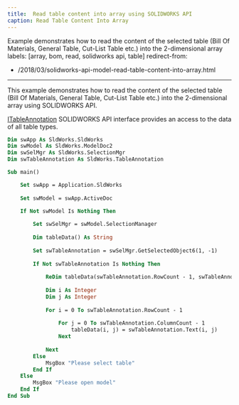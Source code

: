 ```yaml
---
title:  Read table content into array using SOLIDWORKS API
caption: Read Table Content Into Array
---
```

 Example demonstrates how to read the content of the selected table (Bill Of Materials, General Table, Cut-List Table etc.) into the 2-dimensional array
labels: [array, bom, read, solidworks api, table]
redirect-from:
  - /2018/03/solidworks-api-model-read-table-content-into-array.html
---
This example demonstrates how to read the content of the selected table (Bill Of Materials, General Table, Cut-List Table etc.) into the 2-dimensional array using SOLIDWORKS API.

[ITableAnnotation](https://help.solidworks.com/2018/english/api/sldworksapi/SolidWorks.Interop.sldworks~SolidWorks.Interop.sldworks.ITableAnnotation.html) SOLIDWORKS API interface provides an access to the data of all table types.

~~~ vb
Dim swApp As SldWorks.SldWorks
Dim swModel As SldWorks.ModelDoc2
Dim swSelMgr As SldWorks.SelectionMgr
Dim swTableAnnotation As SldWorks.TableAnnotation

Sub main()

    Set swApp = Application.SldWorks
    
    Set swModel = swApp.ActiveDoc
    
    If Not swModel Is Nothing Then

        Set swSelMgr = swModel.SelectionManager
        
        Dim tableData() As String
        
        Set swTableAnnotation = swSelMgr.GetSelectedObject6(1, -1)
        
        If Not swTableAnnotation Is Nothing Then
            
            ReDim tableData(swTableAnnotation.RowCount - 1, swTableAnnotation.ColumnCount - 1)
            
            Dim i As Integer
            Dim j As Integer
            
            For i = 0 To swTableAnnotation.RowCount - 1
                
                For j = 0 To swTableAnnotation.ColumnCount - 1
                    tableData(i, j) = swTableAnnotation.Text(i, j)
                Next
                
            Next
        Else
            MsgBox "Please select table"
        End If
    Else
        MsgBox "Please open model"
    End If
End Sub

~~~

